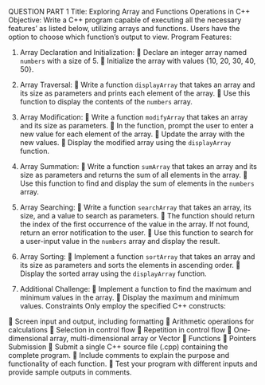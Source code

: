 QUESTION PART 1
Title: 	Exploring Array and Functions Operations in C++
Objective:	Write a C++ program capable of executing all the necessary features’ as listed below, utilizing arrays and functions. Users have the option to choose which function’s output to view.
Program Features:	
1.	Array Declaration and Initialization:
	Declare an integer array named `numbers` with a size of 5.
	Initialize the array with values {10, 20, 30, 40, 50}.

2.	Array Traversal:
	Write a function `displayArray` that takes an array and its size as parameters and prints each element of the array.
	Use this function to display the contents of the `numbers` array.

3.	Array Modification:
	Write a function `modifyArray` that takes an array and its size as parameters.
	In the function, prompt the user to enter a new value for each element of the array.
	Update the array with the new values.
	Display the modified array using the `displayArray` function.

4.	Array Summation:
	Write a function `sumArray` that takes an array and its size as parameters and returns the sum of all elements in the array.
	Use this function to find and display the sum of elements in the `numbers` array.

5.	Array Searching:
	Write a function `searchArray` that takes an array, its size, and a value to search as parameters.
	The function should return the index of the first occurrence of the value in the array. If not found, return an error notification to the user.
	Use this function to search for a user-input value in the `numbers` array and display the result.

6.	Array Sorting:
	Implement a function `sortArray` that takes an array and its size as parameters and sorts the elements in ascending order.
	Display the sorted array using the `displayArray` function.


7.	Additional Challenge:
	Implement a function to find the maximum and minimum values in the array.
	Display the maximum and minimum values.
Constraints	Only employ the specified C++ constructs:

	Screen input and output, including formatting
	Arithmetic operations for calculations
	Selection in control flow
	Repetition in control flow
	One-dimensional array, multi-dimensional array or Vector
	Functions
	Pointers
Submission		Submit a single C++ source file (.cpp) containing the complete program.
	Include comments to explain the purpose and functionality of each function.
	Test your program with different inputs and provide sample outputs in comments.
